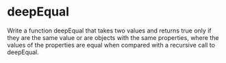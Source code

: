 # deepEqual

Write a function deepEqual that takes two values and returns true only if they are the same value or are objects with the same properties, where the values of the properties are equal when compared with a recursive call to deepEqual.
